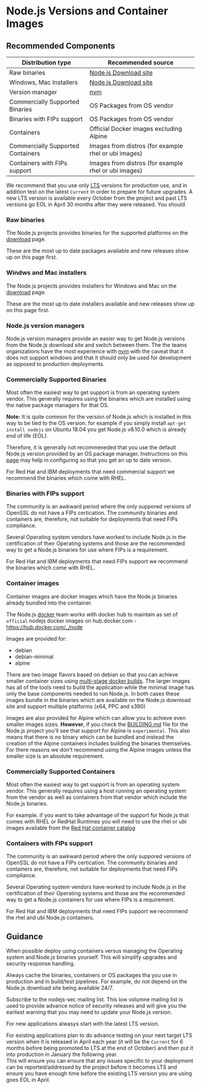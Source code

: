 # Node.js Versions and Container Images

## Recommended Components

| Distribution type                 | Recommended source                                            |
|-----------------------------------|---------------------------------------------------------------|
| Raw binaries                      | [Node.js Download site](https://nodejs.org/en/download/)      |
| Windows, Mac Installers           | [Node.js Download site](https://nodejs.org/en/download/)      |
| Version manager                   | [nvm](https://github.com/nvm-sh/nvm#installation-and-update)  |
| Commercially Supported Binaries   | OS Packages from OS vendor                                    |
| Binaries with FIPs support        | OS Packages from OS vendor                                    |
| Containers                        | Official Docker images excluding Alpine                       |
| Commercially Supported Containers | Images from distros (for example rhel or ubi images)          |
| Containers with FIPs support      | Images from distros (for example rhel or ubi images)          |

We recommend that you use only [LTS](https://github.com/nodejs/release#release-phases)
versions for production use, and in addition test on the latest `Current` in order
to prepare for future upgrades. A new LTS version is available every October from the
project and past LTS versions go EOL in April 30 months after they were released.
You should 

### Raw binaries

The Node.js projects provides binaries for the 
supported platforms on the [download](https://nodejs.org/en/download/) page.

These are the most up to date packages available and new releases show
up on this page first.

### Windws and Mac installers

The Node.js projects provides installers for Windows and Mac
on the [download](https://nodejs.org/en/download/) page.

These are the most up to date installers available and new releases show
up on this page first.

### Node.js version managers

Node.js version managers provide an easier way to get Node.js
versions from the Node.js download site and switch between them.
The the teams organizations have the most experience with
[nvm](https://github.com/nvm-sh/nvm#installation-and-update)
with the caveat that it does not support windows and that
it should only be used for development as opposed to production
deployments.

### Commercially Supported Binaries

Most often the easiest way to get support is from an operating system
vendor. This generally requires using the binaries which are 
installed using the native package managers for that OS.

**Note:** It is quite common for the version of Node.js which
is installed in this way to be tied to the OS version.
for example if you simply install `apt-get install nodejs` on
Ubuntu 18.04 you get Node.js v8.10.0 which is already end of life (EOL). 

Therefore, it is generally not recommeneded that you use the default
Node.js version provided by an OS package manager. Instructions
on this [page](https://nodejs.org/en/download/package-manager/) may
help in configuring so that you get an up to date version.

For Red Hat and IBM deployments that need commercial support
we recommend the binaries which come with RHEL.

### Binaries with FIPs support  

The community is an awkward period where the only suppored versions
of OpenSSL do not have a FIPs certication. The community binaries
and containers are, therefore, not suitable for deployments that
need FIPs compliance.  

Several Operating system vendors have worked to include Node.js in
the certification of their Operating systems and those are the
recommended way to get a Node.js binaries for use where FIPs is
a requirement.

For Red Hat and IBM deployments that need FIPs support
we recommend the binaries which come with RHEL.

### Container images 

Container images are docker images which have the Node.js binaries already
bundled into the container.

The Node.js [docker](https://github.com/nodejs/docker-node) team works with docker hub
to maintain as set of `official` nodejs docker images on hub.docker.com - 
https://hub.docker.com/_/node

Images are provided for:
  * debian
  * debian-minimal
  * alpine

There are two image flavors based on debian so that you can achieve smaller container
sizes using [multi-stage docker builds](https://docs.docker.com/develop/develop-images/multistage-build/).
The larger images has all of the tools need to build the application while
the minimal image has only the base components needed to run Node.js. In both cases
these images bundle in the binaries which are available on the Node.js download
site and support multiple ptatforms (x64, PPC and s390)

Images are also provided for Alpine which can allow you to achieve even smaller
images sizes. **However**, if you check the
[BUILDING.md](https://github.com/nodejs/node/blob/master/BUILDING.md)
file for the Node.js project you'll see that support for Alpine is `experimental`.
This also means that there is no binary which can be bundled and instead
the creation of the Alpine containers includes building the binaries
themselves. For there reasons we don't recommend using the Alpine images
unless the smaller size is an absolute requirement.

### Commercially Supported Containers

Most often the easiest way to get support is from an operating system
vendor. This generally requires using a host running an operating
system from the vendor as well as containers from that vendor which
include the Node.js binaries.

For example.  if you want to take advantage of the support for
Node.js that comes with RHEL or RedHat Runtimes you will need to use
the rhel or ubi images available from the
[Red Hat container catalog](https://catalog.redhat.com/)

### Containers with FIPs support  

The community is an awkward period where the only suppored versions
of OpenSSL do not have a FIPs certication. The community binaries
and containers are, therefore, not suitable for deployments that
need FIPs compliance.  

Several Operating system vendors have worked to include Node.js in
the certification of their Operating systems and those are the
recommended way to get a Node.js containers for use where FIPs is
a requirement.

For Red Hat and IBM deployments that need FIPs support
we recommend the rhel and ubi Node.js containers.

## Guidance

When possible deploy using containers versus managing the Operating system
and Node.js binaries yourself. This will simplify upgrades and security
response handling.

Always cache the binaries, containers or OS packages tha you use in
production and in build/test pipelines. For example, do not depend
on the Node.js download site being available 24/7.

Subscribe to the nodejs-sec mailing list. This low volumne
mailing list is used to provide advance notice of security releases
and will give you the earliest warning that you may need
to update your Node.js version.

For new applications alwasys start with the latest LTS version.

For existing applications plan to do advance testing on your next
target LTS version when it is released in April each year (it will be the
`Current` for 6 months before being promoted to LTS at the end of
October) and then put it into production in January the following year.  
This will ensure you can ensure that any issues specific to your
deployment can be reported/addressed by the project before it
becomes LTS and ensure you have enough time before the existing LTS
version you are using goes EOL in April.



